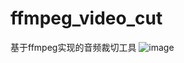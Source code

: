 # ffmpeg_video_cut
基于ffmpeg实现的音频裁切工具
![image](https://user-images.githubusercontent.com/67580527/215565536-937a3d03-c1e7-4e4a-b606-820e8efbf310.png)
